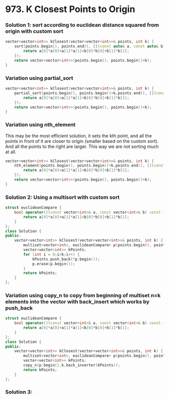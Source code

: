# 973. K Closest Points to Origin


### Solution 1: sort according to euclidean distance squared from origin with custom sort

```c++
vector<vector<int>> kClosest(vector<vector<int>>& points, int k) {
    sort(points.begin(), points.end(), [](const auto& a, const auto& b) {
        return a[0]*a[0]+a[1]*a[1]<b[0]*b[0]+b[1]*b[1];
    });
    return vector<vector<int>>(points.begin(), points.begin()+k);
}
```

### Variation using partial_sort

```c++
vector<vector<int>> kClosest(vector<vector<int>>& points, int k) {
    partial_sort(points.begin(), points.begin()+k,points.end(), [](const auto& a, const auto& b) {
        return a[0]*a[0]+a[1]*a[1]<b[0]*b[0]+b[1]*b[1];
    });
    return vector<vector<int>>(points.begin(), points.begin()+k);
}
```

### Variation using nth_element 

This may be the most efficient solution, it sets the kth point, and all the points in front of it are closer to origin (smaller based on the custom
sort).  And all the points to the right are larger.  This way we are not sorting much at all. 


```c++
vector<vector<int>> kClosest(vector<vector<int>>& points, int k) {
    nth_element(points.begin(), points.begin()+k,points.end(), [](const auto& a, const auto& b) {
        return a[0]*a[0]+a[1]*a[1]<b[0]*b[0]+b[1]*b[1];
    });
    return vector<vector<int>>(points.begin(), points.begin()+k);
}
```

### Solution 2: Using a multisort with custom sort 

```c++
struct euclideanCompare {
    bool operator()(const vector<int>& a, const vector<int>& b) const {
        return a[0]*a[0]+a[1]*a[1]<b[0]*b[0]+b[1]*b[1];
    }
};
class Solution {
public:
    vector<vector<int>> kClosest(vector<vector<int>>& points, int k) {
        multiset<vector<int>, euclideanCompare> p(points.begin(), points.end());
        vector<vector<int>> kPoints;
        for (int i = 0;i<k;i++) {
            kPoints.push_back(*p.begin());
            p.erase(p.begin());
        }
        return kPoints;
    }
};
```

### Variation using copy_n to copy from beginning of multiset n=k elements into the vector with back_insert which works by push_back

```c++
struct euclideanCompare {
    bool operator()(const vector<int>& a, const vector<int>& b) const {
        return a[0]*a[0]+a[1]*a[1]<b[0]*b[0]+b[1]*b[1];
    }
};
class Solution {
public:
    vector<vector<int>> kClosest(vector<vector<int>>& points, int k) {
        multiset<vector<int>, euclideanCompare> p(points.begin(), points.end());
        vector<vector<int>> kPoints;
        copy_n(p.begin(),k,back_inserter(kPoints));
        return kPoints;
    }
};
```

### Solution 3: 